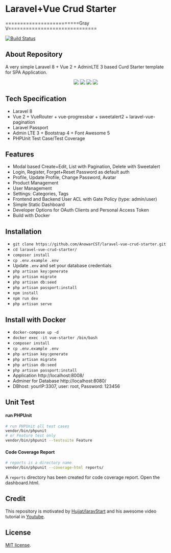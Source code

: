 
# Laravel+Vue Crud Starter

=========================Gray V==============================

[![Build Status](https://dev.azure.com/anowarhossain/laravel-vue-crud-starter/_apis/build/status/AnowarCST.laravel-vue-crud-starter?branchName=master)](https://dev.azure.com/anowarhossain/laravel-vue-crud-starter/_build/latest?definitionId=6&branchName=master)


## About Repository

A very simple Laravel 8 + Vue 2 + AdminLTE 3 based Curd Starter template for SPA Application.
<p align="center">
<img src="https://i.imgur.com/mZAHbUL.png">
<img src="https://i.imgur.com/3hhoQnq.png">
<img src="https://i.imgur.com/aHtQkYl.png">
<img src="https://i.imgur.com/V7OuwLn.png">
</p>

## Tech Specification

- Laravel 8
- Vue 2 + VueRouter + vue-progressbar + sweetalert2 + laravel-vue-pagination
- Laravel Passport
- Admin LTE 3 + Bootstrap 4 + Font Awesome 5
- PHPUnit Test Case/Test Coverage

## Features

- Modal based Create+Edit, List with Pagination, Delete with Sweetalert
- Login, Register, Forget+Reset Password as default auth
- Profile, Update Profile, Change Password, Avatar
- Product Management 
- User Management
- Settings: Categories, Tags
- Frontend and Backend User ACL with Gate Policy (type: admin/user)
- Simple Static Dashboard
- Developer Options for OAuth Clients and Personal Access Token
- Build with Docker

## Installation

- `git clone https://github.com/AnowarCST/laravel-vue-crud-starter.git`
- `cd laravel-vue-crud-starter/`
- `composer install`
- `cp .env.example .env`
- Update `.env` and set your database credentials
- `php artisan key:generate`
- `php artisan migrate`
- `php artisan db:seed`
- `php artisan passport:install`
- `npm install`
- `npm run dev`
- `php artisan serve`

## Install with Docker

- `docker-compose up -d`
- `docker exec -it vue-starter /bin/bash`
- `composer install`
- `cp .env.example .env`
- `php artisan key:generate`
- `php artisan migrate`
- `php artisan db:seed`
- `php artisan passport:install`
- Application http://localhost:8008/
- Adminer for Database http://localhost:8080/
- DBhost: yourIP:3307, user: root, Password: 123456


## Unit Test

#### run PHPUnit

```bash
# run PHPUnit all test cases
vendor/bin/phpunit
# or Feature test only
vendor/bin/phpunit --testsuite Feature
```

#### Code Coverage Report

```bash
# reports is a directory name
vendor/bin/phpunit --coverage-html reports/
```
A `reports` directory has been created for code coverage report. Open the dashboard.html.


## Credit
This repository is motivated by [Hujjat/laravStart](https://github.com/Hujjat/laravStart) and his awesome video tutorial in [Youtube](https://www.youtube.com/playlist?list=PLB4AdipoHpxaHDLIaMdtro1eXnQtl_UvE).

## License

[MIT license](https://opensource.org/licenses/MIT).
